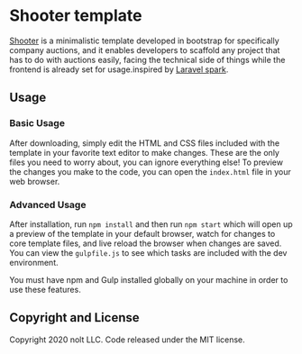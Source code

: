 # Shooter template

[Shooter](https://github.com/jim-nnamdi/shooter) is a minimalistic template developed in bootstrap for specifically company auctions, and it enables developers to scaffold any project that has to do with auctions easily, facing the technical side of things while the frontend is already set for usage.inspired by [Laravel spark](https://spark.laravel.com/).

## Usage

### Basic Usage

After downloading, simply edit the HTML and CSS files included with the template in your favorite text editor to make changes. These are the only files you need to worry about, you can ignore everything else! To preview the changes you make to the code, you can open the `index.html` file in your web browser.

### Advanced Usage

After installation, run `npm install` and then run `npm start` which will open up a preview of the template in your default browser, watch for changes to core template files, and live reload the browser when changes are saved. You can view the `gulpfile.js` to see which tasks are included with the dev environment.

You must have npm and Gulp installed globally on your machine in order to use these features.

## Copyright and License

Copyright 2020 nolt LLC. Code released under the MIT license.

